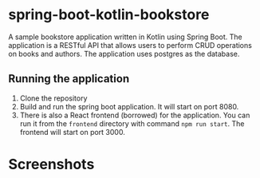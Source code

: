 # spring-boot-kotlin-bookstore

A sample bookstore application written in Kotlin using Spring Boot. The application is a RESTful API that allows users to perform CRUD operations on books and authors. The application uses postgres as the database.

## Running the application
1. Clone the repository
2. Build and run the spring boot application. It will start on port 8080.
3. There is also a React frontend (borrowed) for the application. You can run it from the `frontend` directory with command `npm run start`. The frontend will start on port 3000.

# Screenshots
